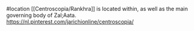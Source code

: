 #location 
[[Centroscopia/Rankhra]] is located within, as well as the main governing body of Zal;Aata.
https://nl.pinterest.com/jarichionline/centroscopia/
